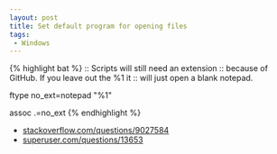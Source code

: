 ```yaml
---
layout: post
title: Set default program for opening files
tags:
 - Windows
---
```


{% highlight bat %}
:: Scripts will still need an extension
:: because of GitHub. If you leave out the %1 it
:: will just open a blank notepad.

ftype no_ext=notepad "%1"

assoc .=no_ext
{% endhighlight %}

* [stackoverflow.com/questions/9027584][s]
* [superuser.com/questions/13653](http://superuser.com/questions/13653)

[s]:http://stackoverflow.com/questions/9027584